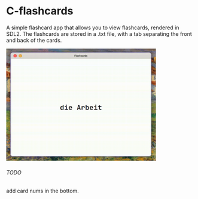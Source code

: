 # C-flashcards

A simple flashcard app that allows you to view flashcards, rendered in SDL2. The flashcards are stored in a .txt file, with a tab separating the front and back of the cards.

<img src="preview.gif" alt="Description" width="400" height="300" />

###### TODO
add card nums in the bottom.
